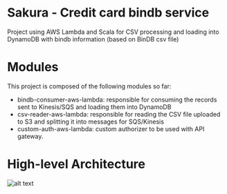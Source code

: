 # Sakura - Credit card bindb service
Project using AWS Lambda and Scala for CSV processing and loading into DynamoDB with bindb information (based on BinDB csv file)

# Modules

This project is composed of the following modules so far:
- bindb-consumer-aws-lambda: responsible for consuming the records sent to Kinesis/SQS and loading them into DynamoDB
- csv-reader-aws-lambda: responsible for reading the CSV file uploaded to S3 and splitting it into messages for SQS/Kinesis
- custom-auth-aws-lambda: custom authorizer to be used with API gateway.

# High-level Architecture

![alt text](https://github.com/andersonkmi/credit-card-bindb-service-aws/raw/master/img/architecture.jpg "Architecture")
